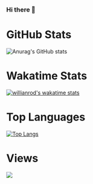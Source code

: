 ### Hi there 👋


# GitHub Stats
![Anurag's GitHub stats](https://github-readme-stats.vercel.app/api?username=ferreirasara&show_icons=true&theme=github_dark&count_private=true)

# Wakatime Stats
[![willianrod's wakatime stats](https://github-readme-stats.vercel.app/api/wakatime?username=ferreirasara)](https://github.com/ferreirasara/github-readme-stats)

# Top Languages
[![Top Langs](https://github-readme-stats.vercel.app/api/top-langs/?username=ferreirasara)](https://github.com/ferreirasara/github-readme-stats)

# Views
![](https://komarev.com/ghpvc/?username=ferreirasara&color=blue)

